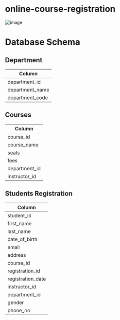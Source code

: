 # online-course-registration
![image](https://github.com/user-attachments/assets/2c8b2275-751c-438f-bdef-636d3aa8c261)
# Database Schema

## Department

<table>
  <thead>
    <tr>
      <th>Column</th>
    </tr>
  </thead>
  <tbody>
    <tr>
      <td>department_id</td>
    </tr>
    <tr>
      <td>department_name</td>
    </tr>
    <tr>
      <td>department_code</td>
    </tr>
  </tbody>
</table>

## Courses

<table>
  <thead>
    <tr>
      <th>Column</th>
    </tr>
  </thead>
  <tbody>
    <tr>
      <td>course_id</td>
    </tr>
    <tr>
      <td>course_name</td>
    </tr>
    <tr>
      <td>seats</td>
    </tr>
    <tr>
      <td>fees</td>
    </tr>
    <tr>
      <td>department_id</td>
    </tr>
    <tr>
      <td>instructor_id</td>
    </tr>
  </tbody>
</table>

## Students Registration

<table>
  <thead>
    <tr>
      <th>Column</th>
    </tr>
  </thead>
  <tbody>
    <tr>
      <td>student_id</td>
    </tr>
    <tr>
      <td>first_name</td>
    </tr>
    <tr>
      <td>last_name</td>
    </tr>
    <tr>
      <td>date_of_birth</td>
    </tr>
    <tr>
      <td>email</td>
    </tr>
    <tr>
      <td>address</td>
    </tr>
    <tr>
      <td>course_id</td>
    </tr>
    <tr>
      <td>registration_id</td>
    </tr>
    <tr>
      <td>registration_date</td>
    </tr>
    <tr>
      <td>instructor_id</td>
    </tr>
    <tr>
      <td>department_id</td>
    </tr>
    <tr>
      <td>gender</td>
    </tr>
    <tr>
      <td>phone_no</td>
    </tr>
  </tbody>
</table>






